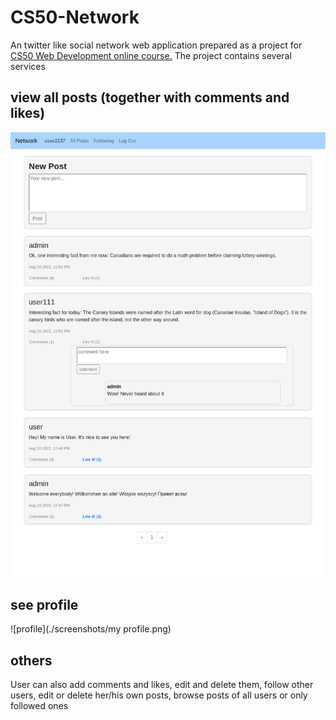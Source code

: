 # CS50-Network
An twitter like social network web application prepared as a project for [CS50 Web Development online course.](https://cs50.harvard.edu/web/2020/) The project contains several services

## view all posts (together with comments and likes)
![main page](./screenshots/main_page.png)
## see profile
![profile](./screenshots/my profile.png)

## others
User can also add comments and likes, edit and delete them, follow other users, edit or delete her/his own posts, browse posts of all users or only followed ones